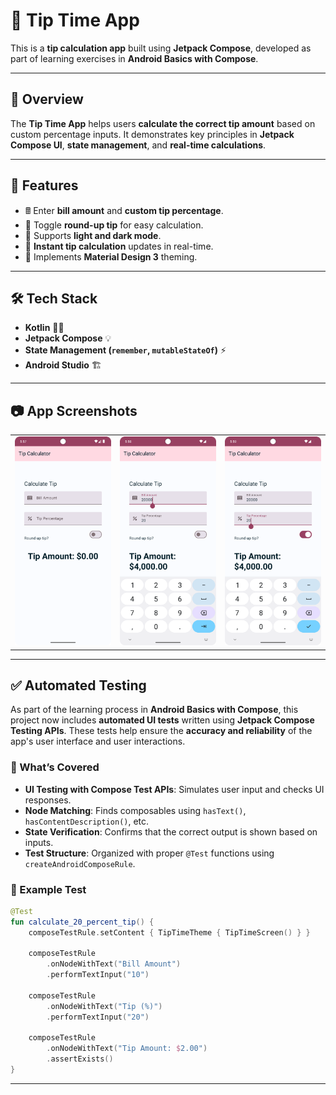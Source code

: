 # 💸 Tip Time App

This is a **tip calculation app** built using **Jetpack Compose**, developed as part of learning exercises in **Android Basics with Compose**.

---

## 📜 Overview
The **Tip Time App** helps users **calculate the correct tip amount** based on custom percentage inputs. It demonstrates key principles in **Jetpack Compose UI**, **state management**, and **real-time calculations**.

---

## 🚀 Features
- 🖩 Enter **bill amount** and **custom tip percentage**.
- 🔘 Toggle **round-up tip** for easy calculation.
- 🌙 Supports **light and dark mode**.
- 🧮 **Instant tip calculation** updates in real-time.
- 🎨 Implements **Material Design 3** theming.

---

## 🛠️ Tech Stack
- **Kotlin** 🧑‍💻
- **Jetpack Compose** 💡
- **State Management (`remember`, `mutableStateOf`)** ⚡
- **Android Studio** 🏗️

---

## 📷 App Screenshots

<table>
  <tr>
    <td><img src=".README_images/tipcalcullator home.png" alt="Tip Input Screen" width="300"></td>
    <td><img src=".README_images/billAmount.png" alt="Bill Amount Screen" width="300"></td>
    <td><img src=".README_images/tipPercentage.png" alt="Tip Percentage Screen" width="300"></td>
  </tr>
</table>

---

## ✅ Automated Testing

As part of the learning process in **Android Basics with Compose**, this project now includes **automated UI tests** written using **Jetpack Compose Testing APIs**. These tests help ensure the **accuracy and reliability** of the app's user interface and user interactions.

### 🧪 What’s Covered
- **UI Testing with Compose Test APIs**: Simulates user input and checks UI responses.
- **Node Matching**: Finds composables using `hasText()`, `hasContentDescription()`, etc.
- **State Verification**: Confirms that the correct output is shown based on inputs.
- **Test Structure**: Organized with proper `@Test` functions using `createAndroidComposeRule`.

### 📂 Example Test
```kotlin
@Test
fun calculate_20_percent_tip() {
    composeTestRule.setContent { TipTimeTheme { TipTimeScreen() } }

    composeTestRule
        .onNodeWithText("Bill Amount")
        .performTextInput("10")

    composeTestRule
        .onNodeWithText("Tip (%)")
        .performTextInput("20")

    composeTestRule
        .onNodeWithText("Tip Amount: $2.00")
        .assertExists()
}
```
---